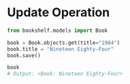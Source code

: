 # Update Operation

```python
from bookshelf.models import Book

book = Book.objects.get(title="1984")
book.title = "Nineteen Eighty-Four"
book.save()

book
# Output: <Book: Nineteen Eighty-Four>
```
